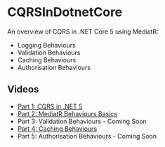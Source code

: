 # CQRSInDotnetCore
An overview of CQRS in .NET Core 5 using MediatR:
- Logging Behaviours
- Validation Behaviours
- Caching Behaviours
- Authorisation Behaviours

## Videos
- [Part 1: CQRS in .NET 5](https://youtu.be/mdzEKGlH0_Q)
- [Part 2: MediatR Behaviours Basics](https://youtu.be/ET00fzkPLVU)
- Part 3: Validation Behaviours - Coming Soon
- [Part 4: Caching Behaviours](https://youtu.be/86x_HEGOzws)
- Part 5: Authorisation Behaviours - Coming Soon
